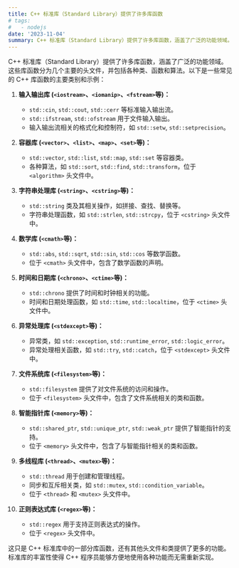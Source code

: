 ```yaml
---
title: C++ 标准库（Standard Library）提供了许多库函数
# tags:
#   - nodejs
date: '2023-11-04'
summary: C++ 标准库（Standard Library）提供了许多库函数，涵盖了广泛的功能领域。这些库函数分为几个主要的头文件，并包括各种类、函数和算法
---
```


C++ 标准库（Standard Library）提供了许多库函数，涵盖了广泛的功能领域。这些库函数分为几个主要的头文件，并包括各种类、函数和算法。以下是一些常见的 C++ 库函数的主要类别和示例：

1. **输入输出库 (`<iostream>`、`<iomanip>`、`<fstream>`等)：**
   - `std::cin`, `std::cout`, `std::cerr` 等标准输入输出流。
   - `std::ifstream`, `std::ofstream` 用于文件输入输出。
   - 输入输出流相关的格式化和控制符，如 `std::setw`, `std::setprecision`。

2. **容器库 (`<vector>`、`<list>`、`<map>`、`<set>`等)：**
   - `std::vector`, `std::list`, `std::map`, `std::set` 等容器类。
   - 各种算法，如 `std::sort`, `std::find`, `std::transform`，位于 `<algorithm>` 头文件中。

3. **字符串处理库 (`<string>`、`<cstring>`等)：**
   - `std::string` 类及其相关操作，如拼接、查找、替换等。
   - 字符串处理函数，如 `std::strlen`, `std::strcpy`，位于 `<cstring>` 头文件中。

4. **数学库 (`<cmath>`等)：**
   - `std::abs`, `std::sqrt`, `std::sin`, `std::cos` 等数学函数。
   - 位于 `<cmath>` 头文件中，包含了数学函数的声明。

5. **时间和日期库 (`<chrono>`、`<ctime>`等)：**
   - `std::chrono` 提供了时间和时钟相关的功能。
   - 时间和日期处理函数，如 `std::time`, `std::localtime`，位于 `<ctime>` 头文件中。

6. **异常处理库 (`<stdexcept>`等)：**
   - 异常类，如 `std::exception`, `std::runtime_error`, `std::logic_error`。
   - 异常处理相关函数，如 `std::try`, `std::catch`，位于 `<stdexcept>` 头文件中。

7. **文件系统库 (`<filesystem>`等)：**
   - `std::filesystem` 提供了对文件系统的访问和操作。
   - 位于 `<filesystem>` 头文件中，包含了文件系统相关的类和函数。

8. **智能指针库 (`<memory>`等)：**
   - `std::shared_ptr`, `std::unique_ptr`, `std::weak_ptr` 提供了智能指针的支持。
   - 位于 `<memory>` 头文件中，包含了与智能指针相关的类和函数。

9. **多线程库 (`<thread>`、`<mutex>`等)：**
   - `std::thread` 用于创建和管理线程。
   - 同步和互斥相关类，如 `std::mutex`, `std::condition_variable`。
   - 位于 `<thread>` 和 `<mutex>` 头文件中。

10. **正则表达式库 (`<regex>`等)：**
    - `std::regex` 用于支持正则表达式的操作。
    - 位于 `<regex>` 头文件中。

这只是 C++ 标准库中的一部分库函数，还有其他头文件和类提供了更多的功能。标准库的丰富性使得 C++ 程序员能够方便地使用各种功能而无需重新实现。